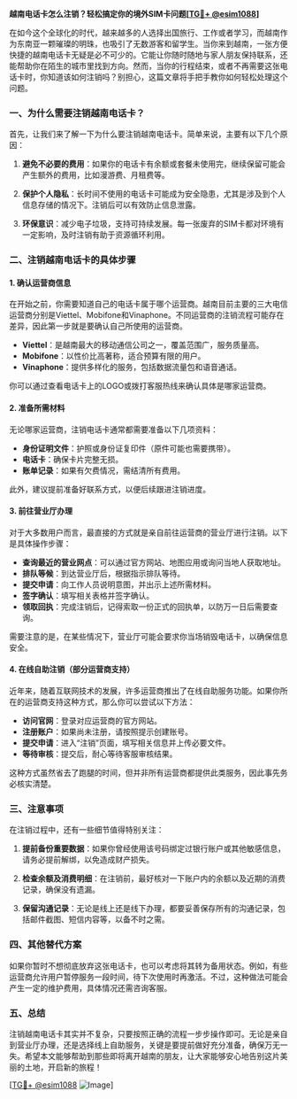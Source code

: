 **越南电话卡怎么注销？轻松搞定你的境外SIM卡问题[[TG💪+ @esim1088](https://t.me/s/esim1088)]**

在如今这个全球化的时代，越来越多的人选择出国旅行、工作或者学习，而越南作为东南亚一颗璀璨的明珠，也吸引了无数游客和留学生。当你来到越南，一张方便快捷的越南电话卡无疑是必不可少的。它能让你随时随地与家人朋友保持联系，还能帮助你在陌生的城市里找到方向。然而，当你的行程结束，或者不再需要这张电话卡时，你知道该如何注销吗？别担心，这篇文章将手把手教你如何轻松处理这个问题。

### 一、为什么需要注销越南电话卡？

首先，让我们来了解一下为什么要注销越南电话卡。简单来说，主要有以下几个原因：

1. **避免不必要的费用**：如果你的电话卡有余额或套餐未使用完，继续保留可能会产生额外的费用，比如漫游费、月租费等。
   
2. **保护个人隐私**：长时间不使用的电话卡可能成为安全隐患，尤其是涉及到个人信息存储的情况下。注销后可以有效防止信息泄露。

3. **环保意识**：减少电子垃圾，支持可持续发展。每一张废弃的SIM卡都对环境有一定影响，及时注销有助于资源循环利用。

### 二、注销越南电话卡的具体步骤

#### 1. 确认运营商信息

在开始之前，你需要知道自己的电话卡属于哪个运营商。越南目前主要的三大电信运营商分别是Viettel、Mobifone和Vinaphone。不同运营商的注销流程可能存在差异，因此第一步就是要确认自己所使用的运营商。

- **Viettel**：是越南最大的移动通信公司之一，覆盖范围广，服务质量高。
- **Mobifone**：以性价比高著称，适合预算有限的用户。
- **Vinaphone**：提供多样化的服务，包括数据流量包和语音通话。

你可以通过查看电话卡上的LOGO或拨打客服热线来确认具体是哪家运营商。

#### 2. 准备所需材料

无论哪家运营商，注销电话卡通常都需要准备以下几项资料：

- **身份证明文件**：护照或身份证复印件（原件可能也需要携带）。
- **电话卡**：确保卡片完整无损。
- **账单记录**：如果有欠费情况，需结清所有费用。

此外，建议提前准备好联系方式，以便后续跟进注销进度。

#### 3. 前往营业厅办理

对于大多数用户而言，最直接的方式就是亲自前往运营商的营业厅进行注销。以下是具体操作步骤：

- **查询最近的营业网点**：可以通过官方网站、地图应用或询问当地人获取地址。
- **排队等候**：到达营业厅后，根据指示排队等待。
- **提交申请**：向工作人员说明意图，并出示上述所需材料。
- **签字确认**：填写相关表格并签字确认。
- **领取回执**：完成注销后，记得索取一份正式的回执单，以防万一日后需要查询。

需要注意的是，在某些情况下，营业厅可能会要求你当场销毁电话卡，以确保信息安全。

#### 4. 在线自助注销（部分运营商支持）

近年来，随着互联网技术的发展，许多运营商推出了在线自助服务功能。如果你所在的运营商支持这种方式，那么你可以尝试以下方法：

- **访问官网**：登录对应运营商的官方网站。
- **注册账户**：如果尚未注册，请按照提示创建账号。
- **提交申请**：进入“注销”页面，填写相关信息并上传必要文件。
- **等待审核**：提交后，耐心等待客服审核结果。

这种方式虽然省去了跑腿的时间，但并非所有运营商都提供此类服务，因此事先务必核实清楚。

### 三、注意事项

在注销过程中，还有一些细节值得特别关注：

1. **提前备份重要数据**：如果你曾经使用该号码绑定过银行账户或其他敏感信息，请务必提前解绑，以免造成财产损失。
   
2. **检查余额及消费明细**：在注销前，最好核对一下账户内的余额以及近期的消费记录，确保没有遗漏。

3. **保留沟通记录**：无论是线上还是线下办理，都要妥善保存所有的沟通记录，包括邮件截图、短信内容等，以备不时之需。

### 四、其他替代方案

如果你暂时不想彻底放弃这张电话卡，也可以考虑将其转为备用状态。例如，有些运营商允许用户暂停服务一段时间，待下次使用时再激活。不过，这种做法可能会产生一定的维护费用，具体情况还需咨询客服。

### 五、总结

注销越南电话卡其实并不复杂，只要按照正确的流程一步步操作即可。无论是亲自到营业厅办理，还是选择线上自助服务，关键是要提前做好充分准备，确保万无一失。希望本文能够帮助到那些即将离开越南的朋友，让大家能够安心地告别这片美丽的土地，开启新的旅程！

[[TG💪+ @esim1088](https://t.me/s/esim1088) ![Image](https://i.postimg.cc/4NQfJmqS/Snipaste-2025-05-13-00-14-12.png)]
